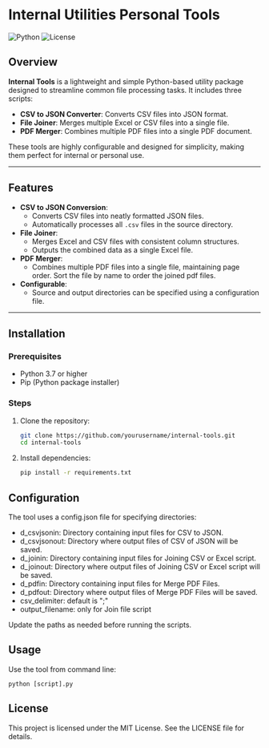 # Internal Utilities Personal Tools

![Python](https://img.shields.io/badge/python-3.x-blue.svg)
![License](https://img.shields.io/badge/license-MIT-green.svg)

## Overview

**Internal Tools** is a lightweight and simple Python-based utility package designed to streamline common file processing tasks. It includes three scripts:
- **CSV to JSON Converter**: Converts CSV files into JSON format.
- **File Joiner**: Merges multiple Excel or CSV files into a single file.
- **PDF Merger**: Combines multiple PDF files into a single PDF document.

These tools are highly configurable and designed for simplicity, making them perfect for internal or personal use.

---

## Features

- **CSV to JSON Conversion**:
  - Converts CSV files into neatly formatted JSON files.
  - Automatically processes all `.csv` files in the source directory.
- **File Joiner**:
  - Merges Excel and CSV files with consistent column structures.
  - Outputs the combined data as a single Excel file.
- **PDF Merger**:
  - Combines multiple PDF files into a single file, maintaining page order. Sort the file by name to order the joined pdf files.
- **Configurable**:
  - Source and output directories can be specified using a configuration file.

---

## Installation

### Prerequisites
- Python 3.7 or higher
- Pip (Python package installer)

### Steps
1. Clone the repository:
   ```bash
   git clone https://github.com/yourusername/internal-tools.git
   cd internal-tools

2. Install dependencies:
    ```bash
    pip install -r requirements.txt


## Configuration
The tool uses a config.json file for specifying directories:

- d_csvjsonin: Directory containing input files for CSV to JSON.
- d_csvjsonout: Directory where output files of CSV of JSON will be saved.
- d_joinin: Directory containing input files for Joining CSV or Excel script.
- d_joinout: Directory where output files of Joining CSV or Excel script will be saved.
- d_pdfin: Directory containing input files for Merge PDF Files.
- d_pdfout: Directory where output files of Merge PDF Files will be saved.
- csv_delimiter: default is ";"
- output_filename: only for Join file script

Update the paths as needed before running the scripts.

## Usage
Use the tool from command line:

    python [script].py

## License
This project is licensed under the MIT License. See the LICENSE file for details.
